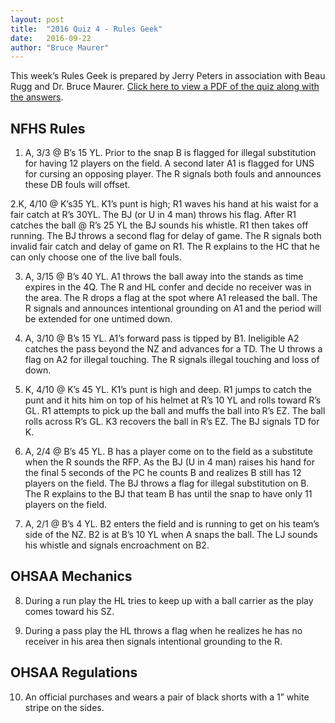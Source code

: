 ```yaml
---
layout: post
title:  "2016 Quiz 4 - Rules Geek"
date:   2016-09-22
author: "Bruce Maurer"
---
```


  This week’s Rules Geek is prepared by Jerry Peters in association with Beau
Rugg and Dr. Bruce Maurer. [Click here to view a PDF of the quiz along with the
answers](https://storage.googleapis.com/ohsaa-websites/quizzes/2016/2016_week_4_quiz.pdf).

## NFHS Rules
1. A, 3/3 @ B’s 15 YL. Prior to the snap B is flagged for illegal substitution
   for having 12 players on the field. A second later A1 is flagged for UNS for
cursing an opposing player. The R signals both fouls and announces these DB
fouls will offset.

2.K, 4/10 @ K’s35 YL. K1’s punt is high; R1 waves his hand at his waist for a
fair catch at R’s 30YL. The BJ (or U in 4 man) throws his flag. After R1 catches
the ball @ R’s 25 YL the BJ sounds his whistle. R1 then takes off running. The
BJ throws a second flag for delay of game. The R signals both invalid fair catch
and delay of game on R1. The R explains to the HC that he can only choose one of
the live ball fouls.

3. A, 3/15 @ B’s 40 YL. A1 throws the ball away into the stands as time expires
   in the 4Q. The R and HL confer and decide no receiver was in the area. The R
drops a flag at the spot where A1 released the ball. The R signals and announces
intentional grounding on A1 and the period will be extended for one untimed
down.

4. A, 3/10 @ B’s 15 YL. A1’s forward pass is tipped by B1. Ineligible A2 catches
   the pass beyond the NZ and advances for a TD. The U throws a flag on A2 for
illegal touching. The R signals illegal touching and loss of down.

5. K, 4/10 @ K’s 45 YL. K1’s punt is high and deep. R1 jumps to catch the punt
   and it hits him on top of his helmet at R’s 10 YL and rolls toward R’s GL. R1
attempts to pick up the ball and muffs the ball into R’s EZ. The ball rolls
across R’s GL. K3 recovers the ball in R’s EZ. The BJ signals TD for K.

6. A, 2/4 @ B’s 45 YL. B has a player come on to the field as a substitute when
   the R sounds the RFP. As the BJ (U in 4 man) raises his hand for the final 5
seconds of the PC he counts B and realizes B still has 12 players on the field.
The BJ throws a flag for illegal substitution on B. The R explains to the BJ
that team B has until the snap to have only 11 players on the field.

7. A, 2/1 @ B’s 4 YL. B2 enters the field and is running to get on his team’s
   side of the NZ. B2 is at B’s 10 YL when A snaps the ball. The LJ sounds his
whistle and signals encroachment on B2.

## OHSAA Mechanics
8. During a run play the HL tries to keep up with a ball carrier as the play
   comes toward his SZ.

9. During a pass play the HL throws a flag when he realizes he has no receiver
   in his area then signals intentional grounding to the R.

## OHSAA Regulations
10. An official purchases and wears a pair of black shorts with a 1” white
    stripe on the sides.
